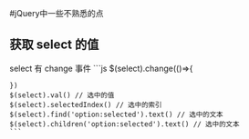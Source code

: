#jQuery中一些不熟悉的点

## 获取 select 的值

select 有 change 事件
	```js
	$(select).change(()=>{
		
	})
	$(select).val() // 选中的值
	$(select).selectedIndex() // 选中的索引
	$(select).find('option:selected').text() // 选中的文本
	$(select).children('option:selected').text() // 选中的文本
	```
	
##  